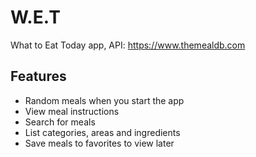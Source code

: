 # W.E.T
What to Eat Today app, API: https://www.themealdb.com

## Features
* Random meals when you start the app
* View meal instructions
* Search for meals
* List categories, areas and ingredients
* Save meals to favorites to view later
